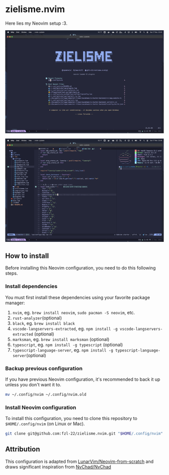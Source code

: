 # zielisme.nvim

Here lies my Neovim setup :3.

![](./assets/dashboard.png)

![](./assets/code.png)

## How to install

Before installing this Neovim configuration, you need to do this following steps.

### Install dependencies

You must first install these dependencies using your favorite package manager:

1. `nvim`, eg. `brew install neovim`, `sudo pacman -S neovim`, etc.
2. `rust-analyzer`(optional)
3. `black`, eg. `brew install black`
4. `vscode-langservers-extracted`, eg. `npm install -g vscode-langservers-extracted` (optional)
5. `marksman`, eg. `brew install marksman` (optional)
6. `typescript`, eg. `npm install -g typescript` (optional)
7. `typescript-language-server`, eg. `npm install -g typescript-language-server`(optional)

### Backup previous configuration

If you have previous Neovim configuration, it's recommended to back it up unless you don't want it to.

```bash
mv ~/.config/nvim ~/.config/nvim.old
```

### Install Neovim configuration

To install this configuration, you need to clone this repository to `$HOME/.config/nvim` (on Linux or Mac).

```bash
git clone git@github.com:fzl-22/zielisme.nvim.git "$HOME/.config/nvim" && nvim
```

## Attribution

This configuration is adapted from [LunarVim/Neovim-from-scratch](https://github.com/LunarVim/Neovim-from-scratch) and draws significant inspiration from [NvChad/NvChad](https://github.com/NvChad/NvChad)
